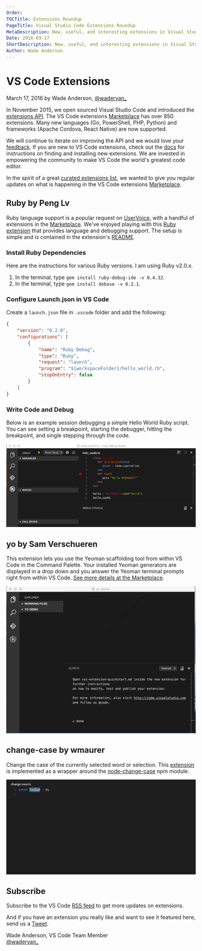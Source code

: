 ```yaml
---
Order:
TOCTitle: Extensions Roundup
PageTitle: Visual Studio Code Extensions Roundup
MetaDescription: New, useful, and interesting extensions in Visual Studio Code.
Date: 2016-03-17
ShortDescription: New, useful, and interesting extensions in Visual Studio Code.
Author: Wade Anderson
---
```


# VS Code Extensions

March 17, 2016 by Wade Anderson, [@waderyan\_](https://twitter.com/waderyan_)

In November 2015, we open sourced Visual Studio Code and introduced the
[extensions API](https://code.visualstudio.com/docs/extensionAPI/vscode-api).
The VS Code extensions
[Marketplace](https://marketplace.visualstudio.com/VSCode) has over 850
extensions. Many new languages (Go, PowerShell, PHP, Python) and frameworks
(Apache Cordova, React Native) are now supported.

We will continue to iterate on improving the API and we would love your
[feedback](https://github.com/Microsoft/vscode/issues). If you are new to VS
Code extensions, check out the
[docs](https://code.visualstudio.com/docs/editor/extension-gallery) for
instructions on finding and installing new extensions. We are invested in
empowering the community to make VS Code the world's greatest code editor.

In the spirit of a great
[curated extensions list](https://github.com/viatsko/awesome-vscode), we wanted
to give you regular updates on what is happening in the VS Code extensions
[Marketplace](https://marketplace.visualstudio.com/VSCode).

## Ruby by Peng Lv

Ruby language support is a popular request on
[UserVoice](https://visualstudio.uservoice.com/forums/293070-visual-studio-code?query=ruby),
with a handful of extensions in the
[Marketplace](https://marketplace.visualstudio.com/search?term=ruby&target=VSCode&sortBy=UpdatedDate).
We've enjoyed playing with this
[Ruby extension](https://marketplace.visualstudio.com/items?itemName=rebornix.Ruby)
that provides language and debugging support. The setup is simple and is
contained in the extension's
[README](https://marketplace.visualstudio.com/items?itemName=rebornix.Ruby).

### Install Ruby Dependencies

Here are the instructions for various Ruby versions. I am using Ruby v2.0.x.

1. In the terminal, type `gem install ruby-debug-ide -v 0.4.32`.
2. In the terminal, type `gem install debase -v 0.2.1`.

### Configure Launch.json in VS Code

Create a `launch.json` file in `.vscode` folder and add the following:

```json
{
	"version": "0.2.0",
	"configurations": [
		{
			"name": "Ruby Debug",
			"type": "Ruby",
			"request": "launch",
			"program": "${workspaceFolder}/hello_world.rb",
			"stopOnEntry": false
		}
	]
}
```

### Write Code and Debug

Below is an example session debugging a simple Hello World Ruby script. You can
see setting a breakpoint, starting the debugger, hitting the breakpoint, and
single stepping through the code.

![Ruby Debugging](ruby_debugging.gif)

## yo by Sam Verschueren

This extension lets you use the Yeoman scaffolding tool from within VS Code in
the Command Palette. Your installed Yeoman generators are displayed in a drop
down and you answer the Yeoman terminal prompts right from within VS Code.
[See more details at the Marketplace](https://marketplace.visualstudio.com/items?itemName=samverschueren.yo).

![Yo Demo](yo_demo.gif)

## change-case by wmaurer

Change the case of the currently selected word or selection. This
[extension](https://marketplace.visualstudio.com/items?itemName=wmaurer.change-case)
is implemented as a wrapper around the
[node-change-case](https://github.com/blakeembrey/node-change-case) npm module.

![change-case demo](change-case_demo.gif)

## Subscribe

Subscribe to the VS Code [RSS feed](feed.xml) to get more updates on extensions.

And if you have an extension you really like and want to see it featured here,
send us a [Tweet](https://twitter.com/code).

Wade Anderson, VS Code Team Member <br>
[@waderyan\_](https://twitter.com/waderyan_)
